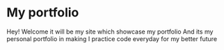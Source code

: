 # My portfolio

Hey! Welcome it will be my site which showcase my portfolio 
And its my personal portfolio in making
I practice code everyday for my better future